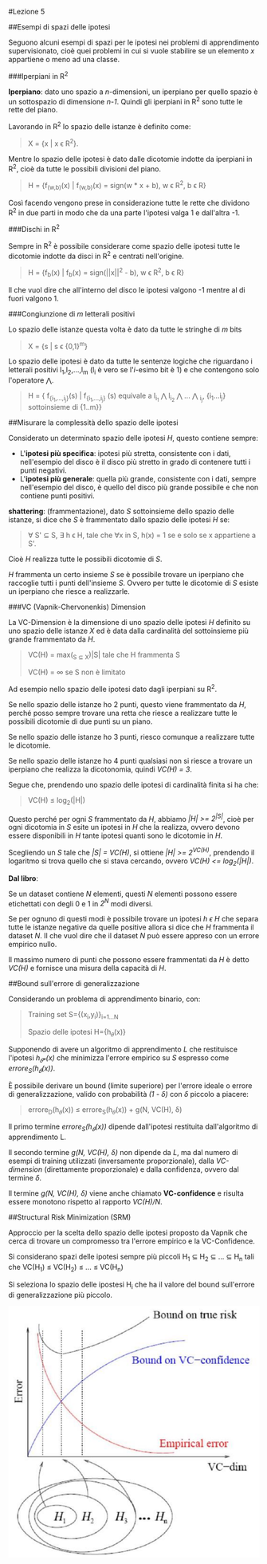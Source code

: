 #Lezione 5

##Esempi di spazi delle ipotesi

Seguono alcuni esempi di spazi per le ipotesi nei problemi di apprendimento supervisionato, cioè quei problemi in cui si vuole stabilire se un elemento *x* appartiene o meno ad una classe.

###Iperpiani in R<sup>2</sup>

**Iperpiano**: dato uno spazio a *n*-dimensioni, un iperpiano per quello spazio è un sottospazio di dimensione *n-1*. Quindi gli iperpiani in R<sup>2</sup> sono tutte le rette del piano.

Lavorando in R<sup>2</sup> lo spazio delle istanze è definito come:

> X = {x | x ϵ R<sup>2</sup>}.

Mentre lo spazio delle ipotesi è dato dalle dicotomie indotte da iperpiani in R<sup>2</sup>, cioè da tutte le possibili divisioni del piano.

> H = {f<sub>(w,b)</sub>(x) | f<sub>(w,b)</sub>(x) = sign(w * x + b), w ϵ R<sup>2</sup>, b ϵ R}

Così facendo vengono prese in considerazione tutte le rette che dividono R<sup>2</sup> in due parti in modo che da una parte l'ipotesi valga 1 e dall'altra -1.

###Dischi in R<sup>2</sup>

Sempre in R<sup>2</sup> è possibile considerare come spazio delle ipotesi tutte le dicotomie indotte da disci in R<sup>2</sup> e centrati nell'origine.

> H = {f<sub>b</sub>(x) | f<sub>b</sub>(x) = sign(||x||<sup>2</sup> - b), w ϵ R<sup>2</sup>, b ϵ R}

Il che vuol dire che all'interno del disco le ipotesi valgono -1 mentre al di fuori valgono 1.

###Congiunzione di *m* letterali positivi

Lo spazio delle istanze questa volta è dato da tutte le stringhe di *m* bits 

> X = {s | s ϵ {0,1}<sup>m</sup>}

Lo spazio delle ipotesi è dato da tutte le sentenze logiche che riguardano i letterali positivi l<sub>1</sub>,l<sub>2</sub>,...,l<sub>m</sub> (l<sub>i</sub> è vero se l'*i*-esimo bit è 1) e che contengono solo l'operatore ⋀.

> H = { f<sub>{i<sub>1</sub>,...,i<sub>j</sub>}</sub>(s) | f<sub>{i<sub>1</sub>,...,i<sub>j</sub>}</sub> (s) equivale a l<sub>i<sub>1</sub></sub> ⋀ l<sub>i<sub>2</sub></sub> ⋀ ... ⋀ <sub>i<sub>j</sub></sub>, {i<sub>1</sub>...i<sub>j</sub>} sottoinsieme di {1..m}}

##Misurare la complessità dello spazio delle ipotesi

Considerato un determinato spazio delle ipotesi *H*, questo contiene sempre:

- L'**ipotesi più specifica**: ipotesi più stretta, consistente con i dati, nell'esempio del disco è il disco più stretto in grado di contenere tutti i punti negativi.
- L'**ipotesi più generale**: quella più grande, consistente con i dati, sempre nell'esempio del disco, è quello del disco più grande possibile e che non contiene punti positivi.

**shattering**: (frammentazione), dato *S* sottoinsieme dello spazio delle istanze, si dice che *S* è frammentato dallo spazio delle ipotesi *H* se:

> ∀ S' ⊆ S, ∃ h ϵ H, tale che ∀x in S, h(x) = 1 se e solo se x appartiene a S'.

Cioè *H* realizza tutte le possibili dicotomie di *S*.

*H* frammenta un certo insieme *S* se è possibile trovare un iperpiano che raccoglie tutti i punti dell'insieme *S*. Ovvero per tutte le dicotomie di *S* esiste un iperpiano che riesce a realizzarle.

###VC (Vapnik-Chervonenkis) Dimension

La VC-Dimension è la dimensione di uno spazio delle ipotesi *H* definito su uno spazio delle istanze *X* ed è data dalla cardinalità del sottoinsieme più grande frammentato da *H*.

> VC(H) = max(<sub>S ⊆ X</sub>)|S| tale che H frammenta S
> 
> VC(H) = ∞ se S non è limitato

Ad esempio nello spazio delle ipotesi dato dagli iperpiani su R<sup>2</sup>.

Se nello spazio delle istanze ho 2 punti, questo viene frammentato da *H*, perché posso sempre trovare una retta che riesce a realizzare tutte le possibili dicotomie di due punti su un piano.

Se nello spazio delle istanze ho 3 punti, riesco comunque a realizzare tutte le dicotomie.

Se nello spazio delle istanze ho 4 punti qualsiasi non si riesce a trovare un iperpiano che realizza la dicotonomia, quindi *VC(H) = 3*.

Segue che, prendendo uno spazio delle ipotesi di cardinalità finita si ha che:

> VC(H) ≤ log<sub>2</sub>(|H|)

Questo perché per ogni *S* frammentato da *H*, abbiamo *|H| >= 2<sup>|S|</sup>*, cioè per ogni dicotomia in *S* esite un ipotesi in *H* che la realizza, ovvero devono essere disponibili in *H* tante ipotesi quanti sono le dicotomie in *H*.

Scegliendo un *S* tale che *|S| = VC(H)*, si ottiene *|H| >= 2<sup>VC(H)</sup>*, prendendo il logaritmo si trova quello che si stava cercando, ovvero *VC(H) <= log<sub>2</sub>(|H|)*.

**Dal libro**:

Se un dataset contiene *N* elementi, questi *N* elementi possono essere etichettati con degli 0 e 1 in *2<sup>N</sup>* modi diversi.

Se per ognuno di questi modi è possibile trovare un ipotesi *h ϵ H* che separa tutte le istanze negative da quelle positive allora si dice che *H* frammenta il dataset *N*. Il che vuol dire che il dataset *N* può essere appreso con un errore empirico nullo.

Il massimo numero di punti che possono essere frammentati da *H* è detto *VC(H)* e fornisce una misura della capacità di *H*.

##Bound sull'errore di generalizzazione

Considerando un problema di apprendimento binario, con: 

> Training set S={(x<sub>i</sub>,y<sub>i</sub>)}<sub>i=1...N</sub>
>
>Spazio delle ipotesi H={h<sub>𝜃</sub>(x)}

Supponendo di avere un algoritmo di apprendimento *L* che restituisce l'ipotesi _h<sub>𝜃\*</sub>(x)_ che minimizza l'errore empirico su *S* espresso come *errore<sub>S</sub>(h<sub>𝜃</sub>(x))*.

È possibile derivare un bound (limite superiore) per l'errore ideale o errore di generalizzazione, valido con probabilità *(1 - δ)* con *δ* piccolo a piacere:

> errore<sub>D</sub>(h<sub>𝜃</sub>(x)) ≤ errore<sub>S</sub>(h<sub>𝜃</sub>(x)) + g(N, VC(H), δ)

Il primo termine *errore<sub>S</sub>(h<sub>𝜃</sub>(x))* dipende dall'ipotesi restituita dall'algoritmo di apprendimento L.

Il secondo termine *g(N, VC(H), δ)* non dipende da *L*, ma dal numero di esempi di training utilizzati (inversamente proporzionale), dalla *VC-dimension* (direttamente proporzionale) e dalla confidenza, ovvero dal termine *δ*.

Il termine *g(N, VC(H), δ)* viene anche chiamato **VC-confidence** e risulta essere monotono rispetto al rapporto *VC(H)/N*.

##Structural Risk Minimization (SRM)

Approccio per la scelta dello spazio delle ipotesi proposto da Vapnik che cerca di trovare un compromesso tra l'errore empirico e la VC-Confidence.

Si considerano spazi delle ipotesi sempre più piccoli H<sub>1</sub> ⊆ H<sub>2</sub> ⊆ ... ⊆ H<sub>n</sub> tali che VC(H<sub>1</sub>) ≤ VC(H<sub>2</sub>) ≤ ... ≤ VC(H<sub>n</sub>)

Si seleziona lo spazio delle ipostesi H<sub>i</sub> che ha il valore del bound sull'errore di generalizzazione più piccolo.

![](./immagini/l5-srm.png)